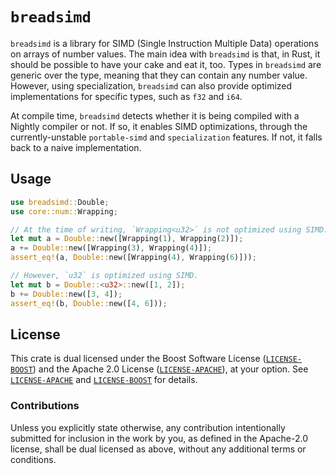 # `breadsimd`

`breadsimd` is a library for SIMD (Single Instruction Multiple Data) operations on arrays of number values. The main idea with `breadsimd` is that, in Rust, it should be possible to have your cake and eat it, too. Types in `breadsimd` are generic over the type, meaning that they can contain any number value. However, using specialization, `breadsimd` can also provide optimized implementations for specific types, such as `f32` and `i64`.

At compile time, `breadsimd` detects whether it is being compiled with a Nightly compiler or not. If so, it enables SIMD optimizations, through the currently-unstable `portable-simd` and `specialization` features. If not, it falls back to a naive implementation.

## Usage

```rust
use breadsimd::Double;
use core::num::Wrapping;

// At the time of writing, `Wrapping<u32>` is not optimized using SIMD.
let mut a = Double::new([Wrapping(1), Wrapping(2)]);
a += Double::new([Wrapping(3), Wrapping(4)]);
assert_eq!(a, Double::new([Wrapping(4), Wrapping(6)]));

// However, `u32` is optimized using SIMD.
let mut b = Double::<u32>::new([1, 2]);
b += Double::new([3, 4]);
assert_eq!(b, Double::new([4, 6]));
```

## License

This crate is dual licensed under the Boost Software License ([`LICENSE-BOOST`]) and the Apache 2.0 License ([`LICENSE-APACHE`]), at your option. See [`LICENSE-APACHE`] and [`LICENSE-BOOST`] for details.

### Contributions

Unless you explicitly state otherwise, any contribution intentionally submitted for inclusion in the work by you, as defined in the Apache-2.0 license, shall be dual licensed as above, without any additional terms or conditions.

[`LICENSE-APACHE`]: https://github.com/notgull/breadsimd/blob/master/LICENSE-APACHE
[`LICENSE-BOOST`]: https://github.com/notgull/breadsimd/blob/master/LICENSE-BOOST